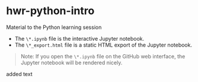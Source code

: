 # hwr-python-intro
Material to the Python learning session

+ The `\*.ipynb` file is the interactive Jupyter notebook.
+ The `\*_export.html` file is a static HTML export of the Jupyter notebook.

> Note: If you open the `\*.ipynb` file on the GitHub web interface, the Jupyter notebook will be rendered nicely.

added text